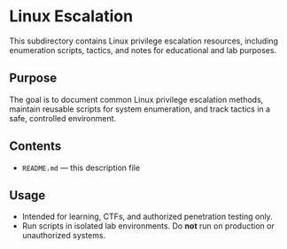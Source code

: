 # Linux Escalation

This subdirectory contains Linux privilege escalation resources, including enumeration scripts, tactics, and notes for educational and lab purposes.

## Purpose
The goal is to document common Linux privilege escalation methods, maintain reusable scripts for system enumeration, and track tactics in a safe, controlled environment.

## Contents
- `README.md` — this description file

## Usage
- Intended for learning, CTFs, and authorized penetration testing only.  
- Run scripts in isolated lab environments. Do **not** run on production or unauthorized systems.  
